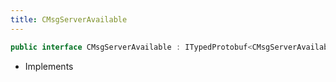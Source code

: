 ```yaml
---
title: CMsgServerAvailable
---
```


```csharp
public interface CMsgServerAvailable : ITypedProtobuf<CMsgServerAvailable>, INativeHandle
```

- Implements

